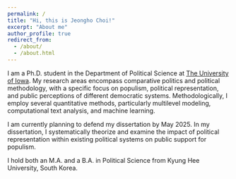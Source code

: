 ```yaml
---
permalink: /
title: "Hi, this is Jeongho Choi!"
excerpt: "About me"
author_profile: true
redirect_from: 
  - /about/
  - /about.html
---
```


I am a Ph.D. student in the Department of Political Science at [The University of Iowa](https://politicalscience.uiowa.edu/). My research areas encompass comparative politics and political methodology, with a specific focus on populism, political representation, and public perceptions of different democratic systems. Methodologically, I employ several quantitative methods, particularly multilevel modeling, computational text analysis, and machine learning.

I am currently planning to defend my dissertation by May 2025. In my dissertation, I systematically theorize and examine the impact of political representation within existing political systems on public support for populism.

I hold both an M.A. and a B.A. in Political Science from Kyung Hee University, South Korea.
